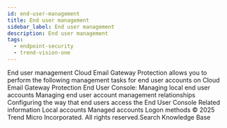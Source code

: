 ```yaml
---
id: end-user-management
title: End user management
sidebar_label: End user management
description: End user management
tags:
  - endpoint-security
  - trend-vision-one
---
```


 End user management Cloud Email Gateway Protection allows you to perform the following management tasks for end user accounts on Cloud Email Gateway Protection End User Console: Managing local end user accounts Managing end user account management relationships Configuring the way that end users access the End User Console Related information Local accounts Managed accounts Logon methods © 2025 Trend Micro Incorporated. All rights reserved.Search Knowledge Base